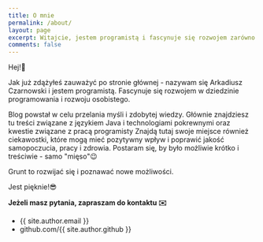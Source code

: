 ```yaml
---
title: O mnie
permalink: /about/
layout: page
excerpt: Witajcie, jestem programistą i fascynuje się rozwojem zarówno w dziedzinie programowania jak i rozwoju osobistego.
comments: false
---
```


Hej!👋

Jak już zdążyłeś zauważyć po stronie głównej - nazywam się Arkadiusz Czarnowski i jestem programistą. Fascynuje się rozwojem w dziedzinie programowania i rozwoju osobistego. 

Blog powstał w celu przelania myśli i zdobytej wiedzy. Głównie znajdziesz tu treści związane z językiem Java i technologiami pokrewnymi oraz kwestie związane z pracą programisty Znajdą tutaj swoje miejsce również ciekawostki, które mogą mieć pozytywny wpływ i poprawić jakość samopoczucia, pracy i zdrowia. Postaram się, by było możliwie krótko i treściwie - samo "mięso"😉

Grunt to rozwijać się i poznawać nowe możliwości.

Jest pięknie!😎

**Jeżeli masz pytania, zapraszam do kontaktu ✉️**
- {{ site.author.email }}
- github.com/{{ site.author.github }}
